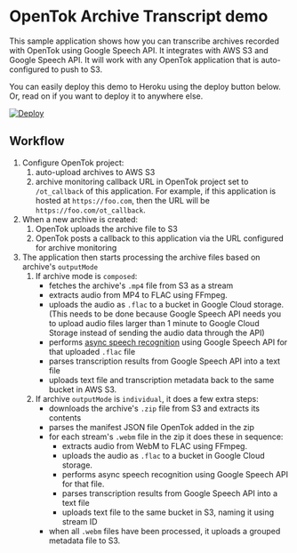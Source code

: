 # OpenTok Archive Transcript demo

This sample application shows how you can transcribe archives recorded with OpenTok using Google Speech API. It integrates with AWS S3 and Google Speech API. It will work with any OpenTok application that is auto-configured to push to S3.

You can easily deploy this demo to Heroku using the deploy button below. Or, read on if you want to deploy it to anywhere else.

[![Deploy](https://www.herokucdn.com/deploy/button.svg)](https://heroku.com/deploy)

## Workflow

1. Configure OpenTok project:
    1. auto-upload archives to AWS S3
    2. archive monitoring callback URL in OpenTok project set to `/ot_callback` of this application. For example, if this application is hosted at `https://foo.com`, then the URL will be `https://foo.com/ot_callback`.
2. When a new archive is created:
    1. OpenTok uploads the archive file to S3
    2. OpenTok posts a callback to this application via the URL configured for archive monitoring
3. The application then starts processing the archive files based on archive's `outputMode`
    1. If archive mode is `composed`:
        - fetches the archive's `.mp4` file from S3 as a stream
        - extracts audio from MP4 to FLAC using FFmpeg.
        - uploads the audio as `.flac` to a bucket in Google Cloud storage.(This needs to be done because Google Speech API needs you to upload audio files larger than 1 minute to Google Cloud Storage instead of sending the audio data through the API)
        - performs [async speech recognition][gapi-async] using Google Speech API for that uploaded `.flac` file
        - parses transcription results from Google Speech API into a text file
        - uploads text file and transcription metadata back to the same bucket in AWS S3.
    2. If archive `outputMode` is `individual`, it does a few extra steps:
        - downloads the archive's `.zip` file from S3 and extracts its contents
        - parses the manifest JSON file OpenTok added in the zip
        - for each stream's `.webm` file in the zip it does these in sequence:
            - extracts audio from WebM to FLAC using FFmpeg.
            - uploads the audio as `.flac` to a bucket in Google Cloud storage.
            - performs async speech recognition using Google Speech API for that file.
            - parses transcription results from Google Speech API into a text file
            - uploads text file to the same bucket in S3, naming it using stream ID
        - when all `.webm` files have been processed, it uploads a grouped metadata file to S3.


[gapi-async]: https://cloud.google.com/speech/docs/async-recognize
